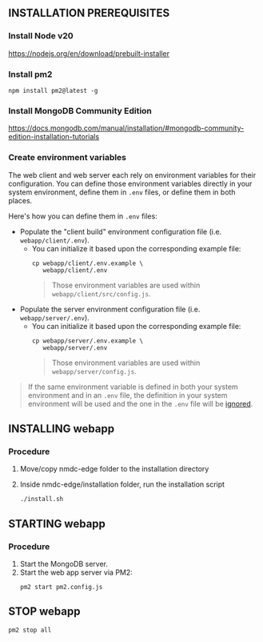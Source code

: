 ## INSTALLATION PREREQUISITES

### Install Node v20
https://nodejs.org/en/download/prebuilt-installer

### Install pm2
`npm install pm2@latest -g`

### Install MongoDB Community Edition
https://docs.mongodb.com/manual/installation/#mongodb-community-edition-installation-tutorials

### Create environment variables

The web client and web server each rely on environment variables for their configuration.
You can define those environment variables directly in your system environment, 
define them in `.env` files, or define them in both places.

Here's how you can define them in `.env` files:

- Populate the "client build" environment configuration file (i.e. `webapp/client/.env`).
  - You can initialize it based upon the corresponding example file:
    ```shell
    cp webapp/client/.env.example \
       webapp/client/.env
    ```
    > Those environment variables are used within `webapp/client/src/config.js`.
- Populate the server environment configuration file (i.e. `webapp/server/.env`).
  - You can initialize it based upon the corresponding example file:
    ```shell
    cp webapp/server/.env.example \
       webapp/server/.env
    ```
    > Those environment variables are used within `webapp/server/config.js`.

> If the same environment variable is defined in both your system environment and in an `.env` file, 
> the definition in your system environment will be used and the one in the `.env` file will be 
> [ignored](https://github.com/motdotla/dotenv/blob/master/README.md#what-happens-to-environment-variables-that-were-already-set).


## INSTALLING webapp

### Procedure

1. Move/copy nmdc-edge folder to the installation directory

2. Inside nmdc-edge/installation folder, run the installation script 

    `./install.sh`

## STARTING webapp

### Procedure

1. Start the MongoDB server.
2. Start the web app server via PM2:
   ```shell
   pm2 start pm2.config.js
   ```
    
## STOP webapp
`pm2 stop all`
